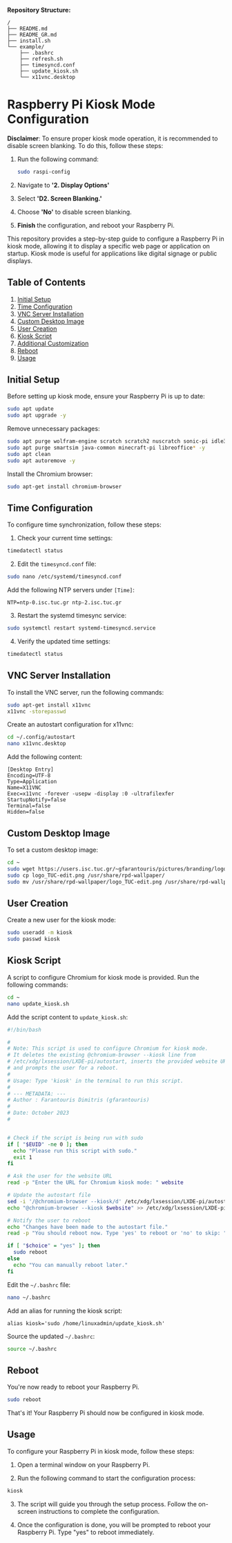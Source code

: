 **Repository Structure:**

```
/
├── README.md
├── README_GR.md
├── install.sh
└── example/
    ├── .bashrc
    ├── refresh.sh
    ├── timesyncd.conf
    ├── update_kiosk.sh
    └── x11vnc.desktop
```

# Raspberry Pi Kiosk Mode Configuration

**Disclaimer**: To ensure proper kiosk mode operation, it is recommended to disable screen blanking. To do this, follow these steps:

1. Run the following command:
   ```bash
   sudo raspi-config
   ```

2. Navigate to **'2. Display Options'**

3. Select **'D2. Screen Blanking.'**

4. Choose **'No'** to disable screen blanking.

5. **Finish** the configuration, and reboot your Raspberry Pi.

This repository provides a step-by-step guide to configure a Raspberry Pi in kiosk mode, allowing it to display a specific web page or application on startup. Kiosk mode is useful for applications like digital signage or public displays.


## Table of Contents

1. [Initial Setup](#initial-setup)
2. [Time Configuration](#time-configuration)
3. [VNC Server Installation](#vnc-server-installation)
4. [Custom Desktop Image](#custom-desktop-image)
5. [User Creation](#user-creation)
6. [Kiosk Script](#kiosk-script)
7. [Additional Customization](#additional-customization)
8. [Reboot](#reboot)
8. [Usage](#usage)

## Initial Setup

Before setting up kiosk mode, ensure your Raspberry Pi is up to date:

```bash
sudo apt update
sudo apt upgrade -y
```

Remove unnecessary packages:

```bash
sudo apt purge wolfram-engine scratch scratch2 nuscratch sonic-pi idle3 -y
sudo apt purge smartsim java-common minecraft-pi libreoffice* -y
sudo apt clean
sudo apt autoremove -y
```

Install the Chromium browser:

```bash
sudo apt-get install chromium-browser
```

## Time Configuration

To configure time synchronization, follow these steps:

1. Check your current time settings:

```bash
timedatectl status
```

2. Edit the `timesyncd.conf` file:

```bash
sudo nano /etc/systemd/timesyncd.conf
```

Add the following NTP servers under `[Time]`:

```
NTP=ntp-0.isc.tuc.gr ntp-2.isc.tuc.gr
```

3. Restart the systemd timesync service:

```bash
sudo systemctl restart systemd-timesyncd.service
```

4. Verify the updated time settings:

```bash
timedatectl status
```

## VNC Server Installation

To install the VNC server, run the following commands:

```bash
sudo apt-get install x11vnc
x11vnc -storepasswd
```

Create an autostart configuration for x11vnc:

```bash
cd ~/.config/autostart
nano x11vnc.desktop
```

Add the following content:

```plaintext
[Desktop Entry]
Encoding=UTF-8
Type=Application
Name=X11VNC
Exec=x11vnc -forever -usepw -display :0 -ultrafilexfer
StartupNotify=false
Terminal=false
Hidden=false
```

## Custom Desktop Image

To set a custom desktop image:

```bash
cd ~
sudo wget https://users.isc.tuc.gr/~gfarantouris/pictures/branding/logo_TUC-edit.png
sudo cp logo_TUC-edit.png /usr/share/rpd-wallpaper/
sudo mv /usr/share/rpd-wallpaper/logo_TUC-edit.png /usr/share/rpd-wallpaper/logo_TUC.png
```

## User Creation

Create a new user for the kiosk mode:

```bash
sudo useradd -m kiosk
sudo passwd kiosk
```

## Kiosk Script

A script to configure Chromium for kiosk mode is provided. Run the following commands:

```bash
cd ~
nano update_kiosk.sh
```

Add the script content to `update_kiosk.sh`:

```bash
#!/bin/bash

#
# Note: This script is used to configure Chromium for kiosk mode.
# It deletes the existing @chromium-browser --kiosk line from
# /etc/xdg/lxsession/LXDE-pi/autostart, inserts the provided website URL,
# and prompts the user for a reboot.
#
# Usage: Type 'kiosk' in the terminal to run this script.
#
# --- METADATA: ---
# Author : Farantouris Dimitris (gfarantouris)
#
# Date: October 2023
#


# Check if the script is being run with sudo
if [ "$EUID" -ne 0 ]; then
  echo "Please run this script with sudo."
  exit 1
fi

# Ask the user for the website URL
read -p "Enter the URL for Chromium kiosk mode: " website

# Update the autostart file
sed -i '/@chromium-browser --kiosk/d' /etc/xdg/lxsession/LXDE-pi/autostart
echo "@chromium-browser --kiosk $website" >> /etc/xdg/lxsession/LXDE-pi/autostart

# Notify the user to reboot
echo "Changes have been made to the autostart file."
read -p "You should reboot now. Type 'yes' to reboot or 'no' to skip: " choice

if [ "$choice" = "yes" ]; then
  sudo reboot
else
  echo "You can manually reboot later."
fi
```

Edit the `~/.bashrc` file:

```bash
nano ~/.bashrc
```

Add an alias for running the kiosk script:

```plaintext
alias kiosk='sudo /home/linuxadmin/update_kiosk.sh'
```

Source the updated `~/.bashrc`:

```bash
source ~/.bashrc
```

## Reboot

You're now ready to reboot your Raspberry Pi.

```bash
sudo reboot
```

That's it! Your Raspberry Pi should now be configured in kiosk mode.

## Usage

To configure your Raspberry Pi in kiosk mode, follow these steps:

1. Open a terminal window on your Raspberry Pi.

2. Run the following command to start the configuration process:

```bash
kiosk
```

3. The script will guide you through the setup process. Follow the on-screen instructions to complete the configuration.

4. Once the configuration is done, you will be prompted to reboot your Raspberry Pi. Type "yes" to reboot immediately.
